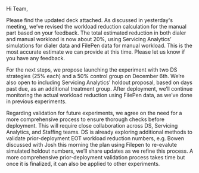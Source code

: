 
Hi Team,

Please find the updated deck attached. As discussed in yesterday's meeting, we’ve revised the workload reduction calculation for the manual part based on your feedback. The total estimated reduction in both dialer and manual workload is now about 20%, using Servicing Analytics’ simulations for dialer data and FilePen data for manual workload. This is the most accurate estimate we can provide at this time. Please let us know if you have any feedback.

For the next steps, we propose launching the experiment with two DS strategies (25% each) and a 50% control group on December 6th. We’re also open to including Servicing Analytics’ holdout proposal, based on days past due, as an additional treatment group. After deployment, we’ll continue monitoring the actual workload reduction using FilePen data, as we’ve done in previous experiments.

Regarding validation for future experiments, we agree on the need for a more comprehensive process to ensure thorough checks before deployment. This will require close collaboration across DS, Servicing Analytics, and Staffing teams. DS is already exploring additional methods to validate prior-deployment EOT workload reduction numbers, e.g. Bowen discussed with Josh this morning the plan using Filepen to re-evalute simulated holdout numbers, we’ll share updates as we refine this process. A more comprehensive prior-deployment validation process takes time but once it is finalized, it can also be applied to other experiments.
